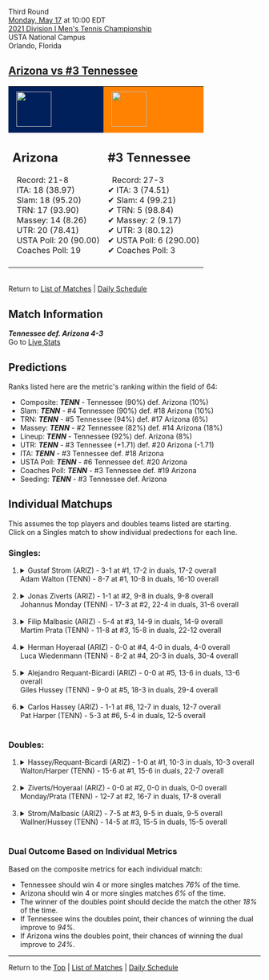 Third Round[](#top)<a name="top"></a>  
[Monday, May 17](../../schedule/05-17.md) at 10:00 EDT  
[2021 Division I Men's Tennis Championship](../index.md)  
USTA National Campus  
Orlando, Florida  
## [Arizona vs #3 Tennessee](https://www.ncaa.com/game/5833422)  

<table><tr style="background-color: #d9d9d9 !important"><td style="background-color: #00205B !important"><img src="https://www.ncaa.com/sites/default/files/images/logos/schools/a/arizona.70.png" width="70" height="70" style="padding: 8px;" /></td><td style="background-color: #FF8200 !important"><img src="https://www.ncaa.com/sites/default/files/images/logos/schools/t/tennessee.70.png" width="70" height="70" style="padding: 8px;" /></td></tr><tr>
<td>  

<h2>Arizona</h2>  
&nbsp; Record: 21-8<br>  
&nbsp; ITA: 18 (38.97)<br>  
&nbsp; Slam: 18 (95.20)<br>  
&nbsp; TRN: 17 (93.90)<br>  
&nbsp; Massey: 14 (8.26)<br>  
&nbsp; UTR: 20 (78.41)<br>  
&nbsp; USTA Poll: 20 (90.00)<br>  
&nbsp; Coaches Poll: 19<br>  
<br>  

</td>
<td>  

<h2>#3 Tennessee</h2>  
&nbsp; Record: 27-3<br>  
&#10004; ITA: 3 (74.51)<br>  
&#10004; Slam: 4 (99.21)<br>  
&#10004; TRN: 5 (98.84)<br>  
&#10004; Massey: 2 (9.17)<br>  
&#10004; UTR: 3 (80.12)<br>  
&#10004; USTA Poll: 6 (290.00)<br>  
&#10004; Coaches Poll: 3<br>  
<br>  

</td>
</tr></table>  


<br>Return to [List of Matches](../index.md) &#124; [Daily Schedule](../../schedule/05-17.md)

## Match Information  
***Tennessee def. Arizona 4-3***  
Go to [Live Stats](http://scores.tennisticker.de/usa/ustanc/conf/league/sb.html?tournid=775&clubid=257-267&cn1=Tennessee&cn2=Arizona&ci1=257&ci2=267&lid=82)  

## Predictions  

Ranks listed here are the metric's ranking within the field of 64:  
- Composite: ***TENN*** - Tennessee (90%) def. Arizona (10%)  
- Slam: ***TENN*** - #4 Tennessee (90%) def. #18 Arizona (10%)  
- TRN: ***TENN*** - #5 Tennessee (94%) def. #17 Arizona (6%)  
- Massey: ***TENN*** - #2 Tennessee (82%) def. #14 Arizona (18%)  
- Lineup: ***TENN*** - Tennessee (92%) def. Arizona (8%)  
- UTR: ***TENN*** - #3 Tennessee (+1.71) def. #20 Arizona (-1.71)  
- ITA: ***TENN*** - #3 Tennessee def. #18 Arizona  
- USTA Poll: ***TENN*** - #6 Tennessee def. #20 Arizona  
- Coaches Poll: ***TENN*** - #3 Tennessee def. #19 Arizona  
- Seeding: ***TENN*** - #3 Tennessee def. Arizona  

## Individual Matchups  
This assumes the top players and doubles teams listed are starting.  
Click on a Singles match to show individual predections for each line.  

### Singles:  

<ol>
<li><details>
<summary markdown="span">Gustaf Strom (ARIZ) - 3-1 at #1, 17-2 in duals, 17-2 overall<br>Adam Walton (TENN) - 8-7 at #1, 10-8 in duals, 16-10 overall</summary>
<h4>Predictions</h4><ul>
<li>Composite: <b><i>ARIZ</i></b> - Strom (51%) def. Walton (49%)</li>  
<li>Slam: <b><i>TENN</i></b> - Walton (65%) def. Strom (35%)</li>  
<li>TRN: <b><i>ARIZ</i></b> - Strom (76%) def. Walton (24%)</li>  
<li>Massey: <b><i>ARIZ</i></b> - Strom (54%) def. Walton (46%)</li>  
<li>UTR: <b><i>TENN</i></b> - Walton (64%) def. Strom (36%)</li>  
<li>ITA: <b><i>TENN</i></b> - Walton (42.60) def. Strom (17.40)</li>  
</ul>
</details>&nbsp;</li>
<li><details>
<summary markdown="span">Jonas Ziverts (ARIZ) - 1-1 at #2, 9-8 in duals, 9-8 overall<br>Johannus Monday (TENN) - 17-3 at #2, 22-4 in duals, 31-6 overall</summary>
<h4>Predictions</h4><ul>
<li>Composite: <b><i>TENN</i></b> - Monday (77%) def. Ziverts (23%)</li>  
<li>Slam: <b><i>TENN</i></b> - Monday (67%) def. Ziverts (33%)</li>  
<li>TRN: <b><i>TENN</i></b> - Monday (79%) def. Ziverts (21%)</li>  
<li>Massey: <b><i>TENN</i></b> - Monday (80%) def. Ziverts (20%)</li>  
<li>UTR: <b><i>TENN</i></b> - Monday (81%) def. Ziverts (19%)</li>  
<li>ITA: <b><i>TENN</i></b> - Monday (43.71) def. Ziverts (7.58)</li>  
</ul>
</details>&nbsp;</li>
<li><details>
<summary markdown="span">Filip Malbasic (ARIZ) - 5-4 at #3, 14-9 in duals, 14-9 overall<br>Martim Prata (TENN) - 11-8 at #3, 15-8 in duals, 22-12 overall</summary>
<h4>Predictions</h4><ul>
<li>Composite: <b><i>TENN</i></b> - Prata (64%) def. Malbasic (36%)</li>  
<li>Slam: <b><i>TENN</i></b> - Prata (65%) def. Malbasic (35%)</li>  
<li>TRN: <b><i>TENN</i></b> - Prata (67%) def. Malbasic (33%)</li>  
<li>Massey: <b><i>TENN</i></b> - Prata (61%) def. Malbasic (39%)</li>  
<li>UTR: <b><i>TENN</i></b> - Prata (63%) def. Malbasic (37%)</li>  
<li>ITA: <b><i>TENN</i></b> - Prata (18.77) def. Malbasic (2.36)</li>  
</ul>
</details>&nbsp;</li>
<li><details>
<summary markdown="span">Herman Hoyeraal (ARIZ) - 0-0 at #4, 4-0 in duals, 4-0 overall<br>Luca Wiedenmann (TENN) - 8-2 at #4, 20-3 in duals, 30-4 overall</summary>
<h4>Predictions</h4><ul>
<li>Composite: <b><i>TENN</i></b> - Wiedenmann (84%) def. Hoyeraal (16%)</li>  
<li>Slam: <b><i>TENN</i></b> - Wiedenmann (83%) def. Hoyeraal (17%)</li>  
<li>TRN: <b><i>TENN</i></b> - Wiedenmann (84%) def. Hoyeraal (16%)</li>  
<li>Massey: <b><i>TENN</i></b> - Wiedenmann (77%) def. Hoyeraal (23%)</li>  
<li>UTR: <b><i>TENN</i></b> - Wiedenmann (92%) def. Hoyeraal (8%)</li>  
<li>ITA: <b><i>TENN</i></b> - Wiedenmann (4.02) def. Hoyeraal (2.40)</li>  
</ul>
</details>&nbsp;</li>
<li><details>
<summary markdown="span">Alejandro Requant-Bicardi (ARIZ) - 0-0 at #5, 13-6 in duals, 13-6 overall<br>Giles Hussey (TENN) - 9-0 at #5, 18-3 in duals, 29-4 overall</summary>
<h4>Predictions</h4><ul>
<li>Composite: <b><i>TENN</i></b> - Hussey (75%) def. Requant-Bicardi (25%)</li>  
<li>Slam: <b><i>TENN</i></b> - Hussey (66%) def. Requant-Bicardi (34%)</li>  
<li>TRN: <b><i>TENN</i></b> - Hussey (86%) def. Requant-Bicardi (14%)</li>  
<li>Massey: <b><i>TENN</i></b> - Hussey (76%) def. Requant-Bicardi (24%)</li>  
<li>UTR: <b><i>TENN</i></b> - Hussey (73%) def. Requant-Bicardi (27%)</li>  
<li>ITA: <b><i>TENN</i></b> - Hussey (7.54) def. Requant-Bicardi (2.55)</li>  
</ul>
</details>&nbsp;</li>
<li><details>
<summary markdown="span">Carlos Hassey (ARIZ) - 1-1 at #6, 12-7 in duals, 12-7 overall<br>Pat Harper (TENN) - 5-3 at #6, 5-4 in duals, 12-5 overall</summary>
<h4>Predictions</h4><ul>
<li>Composite: <b><i>TENN</i></b> - Harper (72%) def. Hassey (28%)</li>  
<li>Slam: <b><i>TENN</i></b> - Harper (69%) def. Hassey (31%)</li>  
<li>TRN: <b><i>TENN</i></b> - Harper (80%) def. Hassey (20%)</li>  
<li>Massey: <b><i>TENN</i></b> - Harper (61%) def. Hassey (39%)</li>  
<li>UTR: <b><i>TENN</i></b> - Harper (76%) def. Hassey (24%)</li>  
<li>ITA: <b><i>TENN</i></b> - Harper (5.43) def. Hassey (1.70)</li>  
</ul>
</details>&nbsp;</li>
</ol>

### Doubles:  

<ol>
<li><details>
<summary markdown="span">Hassey/Requant-Bicardi (ARIZ) - 1-0 at #1, 10-3 in duals, 10-3 overall<br>Walton/Harper (TENN) - 15-6 at #1, 15-6 in duals, 22-7 overall</summary>
<br>Sorry, we don't have any metrics for this match
</details>&nbsp;</li>
<li><details>
<summary markdown="span">Ziverts/Hoyeraal (ARIZ) - 0-0 at #2, 0-0 in duals, 0-0 overall<br>Monday/Prata (TENN) - 12-7 at #2, 16-7 in duals, 17-8 overall</summary>
<br>Sorry, we don't have any metrics for this match
</details>&nbsp;</li>
<li><details>
<summary markdown="span">Strom/Malbasic (ARIZ) - 7-5 at #3, 9-5 in duals, 9-5 overall<br>Wallner/Hussey (TENN) - 14-5 at #3, 15-5 in duals, 15-5 overall</summary>
<br>Sorry, we don't have any metrics for this match
</details>&nbsp;</li>
</ol>

### Dual Outcome Based on Individual Metrics  
  
Based on the composite metrics for each individual match:  
- Tennessee should win 4 or more singles matches *76%* of the time.  
- Arizona should win 4 or more singles matches *6%* of the time.  
- The winner of the doubles point should decide the match the other *18%* of the time.  
- If Tennessee wins the doubles point, their chances of winning the dual improve to *94%*.  
- If Arizona wins the doubles point, their chances of winning the dual improve to *24%*.  
  
------

Return to the [Top](#top) &#124; [List of Matches](../index.md) &#124; [Daily Schedule](../../schedule/05-17.md)  
